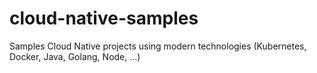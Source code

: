 # cloud-native-samples
Samples Cloud Native projects using modern technologies (Kubernetes, Docker, Java, Golang, Node, ...)

